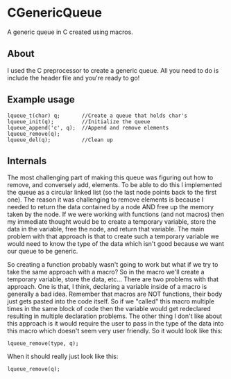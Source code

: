 CGenericQueue
=============

A generic queue in C created using macros.

About
-----
I used the C preprocessor to create a generic queue. All you need to do is include the header file and you're ready to go!

Example usage
--------------
```
lqueue_t(char) q;       //Create a queue that holds char's
lqueue_init(q);         //Initialize the queue
lqueue_append('c', q);  //Append and remove elements
lqueue_remove(q);
lqueue_del(q);          //Clean up
```

Internals
----------
The most challenging part of making this queue was figuring out how to remove, and conversely add, elements. To be able to do this I implemented the queue as a circular linked list (so the last node points back to the first one). The reason it was challenging to remove elements is because I needed to return the data contained by a node AND free up the memory taken by the node. If we were working with functions (and not macros) then my immediate thought would be to create a temporary variable, store the data in the variable, free the node, and return that variable. The main problem with that approach is that to create such a temporary variable we would need to know the type of the data which isn't good because we want our queue to be generic. 

So creating a function probably wasn't going to work but what if we try to take the same approach with a macro? So in the macro we'll create a temporary variable, store the data, etc... There are two problems with that approach. One is that, I think, declaring a variable inside of a macro is generally a bad idea. Remember that macros are NOT functions, their body just gets pasted into the code itself. So if we "called" this macro multiple times in the same block of code then the variable would get redeclared resulting in multiple declaration problems. The other thing I don't like about this approach is it would require the user to pass in the type of the data into this macro which doesn't seem very user friendly. So it would look like this:
```
lqueue_remove(type, q);
```
When it should really just look like this:
```
lqueue_remove(q);
```

